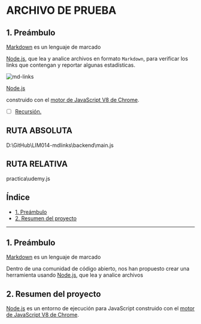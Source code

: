 # ARCHIVO DE PRUEBA

## 1. Preámbulo

[Markdown](https://es.wikipedia.org/wiki/Markdown) es un lenguaje de marcado

[Node.js](https://nodejs.org/), que lea y analice archivos
en formato `Markdown`, para verificar los links que contengan y reportar
algunas estadísticas.

![md-links](https://user-images.githubusercontent.com/110297/42118443-b7a5f1f0-7bc8-11e8-96ad-9cc5593715a6.jpg)

[Node.js](https://nodejs.org/es/) 

construido con el [motor de JavaScript V8 de Chrome](https://developers.google.com/v8/).

* [ ] [Recursión.](https://www.youtube.com/watch?v=lPPgY3HLlhQ)

## RUTA ABSOLUTA
D:\GitHub\LIM014-mdlinks\backend\main.js

## RUTA RELATIVA
practica\udemy.js


## Índice

* [1. Preámbulo](#1-preámbulo)
* [2. Resumen del proyecto](#2-resumen-del-proyecto)

***

## 1. Preámbulo

[Markdown](https://es.wikipedia.org/wiki/Markdown) es un lenguaje de marcado

Dentro de una comunidad de código abierto, nos han propuesto crear una
herramienta usando [Node.js](https://nodejs.org/), que lea y analice archivos

## 2. Resumen del proyecto

[Node.js](https://nodejs.org/es/) es un entorno de ejecución para JavaScript
construido con el [motor de JavaScript V8 de Chrome](https://developers.google.com/v8/).

